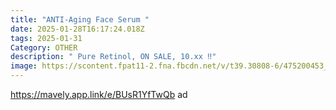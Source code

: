 ```yaml
---
title: "ANTI-Aging Face Serum "
date: 2025-01-28T16:17:24.018Z
tags: 2025-01-31
Category: OTHER
description: " Pure Retinol, ON SALE, 10.xx ‼"
image: https://scontent.fpat11-2.fna.fbcdn.net/v/t39.30808-6/475200453_122138423798522111_8586989978675372982_n.jpg?_nc_cat=106&ccb=1-7&_nc_sid=127cfc&_nc_ohc=L3jMvxJQV20Q7kNvgEhKQj_&_nc_zt=23&_nc_ht=scontent.fpat11-2.fna&_nc_gid=AetCZaVkYCSu1Dd1S1plO_1&oh=00_AYCCw_GHvb36FAgm7VltVnaatXaWA2MKoMswBi23xhZ4_A&oe=679ECE3B
---
```

https://mavely.app.link/e/BUsR1YfTwQb   ad